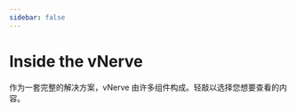 ```yaml
---
sidebar: false
---
```


# Inside the vNerve

作为一套完整的解决方案，vNerve 由许多组件构成。轻敲以选择您想要查看的内容。

<select-button title="Spider" description="这一部分主要由爬虫服务构成，负责处理非实时数据。" href="/inside/spider/"></select-button>

<select-button title="Real-Time Processor" description="这一部分由 Receptor（接受器）、CNS（中枢神经系统）和 Effector（效应器）构成，负责处理实时数据，例如监听直播间信息。" href="/inside/processor/"></select-button>
